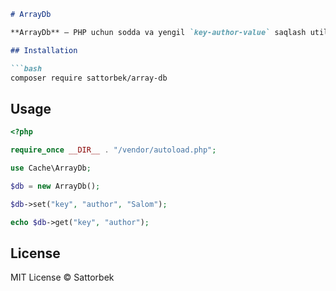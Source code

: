````markdown
# ArrayDb

**ArrayDb** — PHP uchun sodda va yengil `key-author-value` saqlash utilitasi.

## Installation

```bash
composer require sattorbek/array-db
````

## Usage

```php
<?php

require_once __DIR__ . "/vendor/autoload.php";

use Cache\ArrayDb;

$db = new ArrayDb();

$db->set("key", "author", "Salom");

echo $db->get("key", "author");
```

## License

MIT License © Sattorbek

```
```

